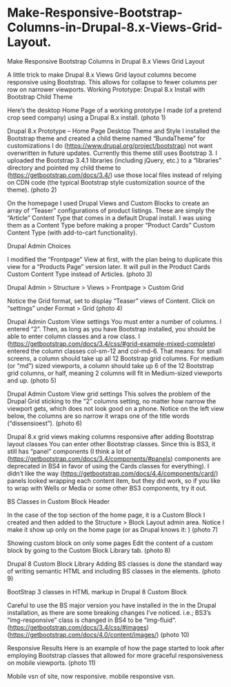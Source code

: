 # Make-Responsive-Bootstrap-Columns-in-Drupal-8.x-Views-Grid-Layout.


Make Responsive Bootstrap Columns in Drupal 8.x Views Grid Layout


A little trick to make Drupal 8.x Views Grid layout columns become responsive using Bootstrap. This allows for collapse to fewer columns per row on narrower viewports.
Working Prototype: Drupal 8.x Install with Bootstrap Child Theme

Here’s the desktop Home Page of a working prototype I made (of a pretend crop seed company) using a Drupal 8.x install.
(photo 1)

Drupal 8.x Prototype – Home Page Desktop
Theme and Style
I installed the Bootstrap theme and created a child theme named “BundaTheme” for customizations I do (https://www.drupal.org/project/bootstrap)
not want overwritten in future updates. Currently this theme still uses Bootstrap 3. I uploaded the
Bootstrap 3.4.1 libraries (including jQuery, etc.) to a “libraries” directory and pointed my child theme to (https://getbootstrap.com/docs/3.4/)
use those local files instead of relying on CDN code (the typical Bootstrap style customization source of the theme).
(photo 2)

On the homepage I used Drupal Views and Custom Blocks to create an array of “Teaser” configurations of 
product listings. These are simply the “Article” Content Type that comes in a default Drupal install. I was
using them as a Content Type before making a proper “Product Cards” Custom Content Type (with add-to-cart functionality).

Drupal Admin Choices

I modified the “Frontpage” View at first, with the plan being to duplicate this view for a “Products Page” 
version later. It will pull in the Product Cards Custom Content Type instead of Articles.
(photo 3)

Drupal Admin > Structure > Views > Frontpage > Custom Grid

Notice the Grid format, set to display “Teaser” views of Content.
Click on “settings” under Format > Grid
(photo 4)

Drupal Admin Custom View settings
You must enter a number of columns. I entered “2”.
Then, as long as you have Bootstrap installed, you should be able to enter column classes and a row class. I (https://getbootstrap.com/docs/3.4/css/#grid-example-mixed-complete)
entered the column classes col-sm-12 and col-md-6. That means: for small screens, a column should 
take up all 12 Bootstrap grid columns. For medium (or “md”) sized viewports, a column should take up 6
of the 12 Bootstrap grid columns, or half, meaning 2 columns will fit in Medium-sized viewports and up.
(photo 5)

Drupal Admin Custom View grid settings
This solves the problem of the Drupal Grid sticking to the “2” columns setting, no matter how narrow the viewport gets, which does not look good on a phone.
Notice on the left view below, the columns are so narrow it wraps one of the title words (“dissensioest”).
(photo 6)

Drupal 8.x grid views making columns responsive after adding Bootstrap layout classes
You can enter other Bootstrap classes. Since this is BS3, it still has “panel” components (I think a lot of (https://getbootstrap.com/docs/3.4/components/#panels)
components are deprecated in BS4 in favor of using the Cards classes for everything). I didn’t like the way (https://getbootstrap.com/docs/4.4/components/card/)
panels looked wrapping each content item, but they did work, so if you like to wrap with Wells or Media or some other BS3 components, try it out.

BS Classes in Custom Block Header

In the case of the top section of the home page, it is a Custom Block I created and then added to the 
Structure > Block Layout admin area. Notice I make it show up only on the home page (or as Drupal knows it: <front>)
(photo 7)

Showing custom block on only some pages
Edit the content of a custom block by going to the Custom Block Library tab.
(photo 8)

Drupal 8 Custom Block Library
Adding BS classes is done the standard way of writing semantic HTML and including BS classes in the elements.
(photo 9)

BootStrap 3 classes in HTML markup in Drupal 8 Custom Block

Careful to use the BS major version you have installed in the in the Drupal installation, as there are some 
breaking changes I’ve noticed. i.e.; BS3’s “img-responsive” class is changed in BS4 to be “img-fluid“. (https://getbootstrap.com/docs/3.4/css/#images) (https://getbootstrap.com/docs/4.0/content/images/)
(photo 10)

Responsive Results
Here is an example of how the page started to look after employing Bootstrap classes that allowed for more graceful responsiveness on mobile viewports.
(photo 11)

Mobile vsn of site, now responsive.
mobile responsive vsn.
